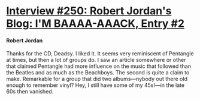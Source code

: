 # [Interview #250: Robert Jordan's Blog: I'M BAAAA-AAACK, Entry #2](https://www.theoryland.com/intvmain.php?i=250#2)

#### Robert Jordan

Thanks for the CD, Deadsy. I liked it. It seems very reminiscent of Pentangle at times, but then a lot of groups do. I saw an article somewhere or other that claimed Pentangle had more influence on the music that followed than the Beatles and as much as the Beachboys. The second is quite a claim to make. Remarkable for a group that did two albums—nybody out there old enough to remember vinyl? Hey, I still have some of my 45s!—in the late 60s then vanished.

